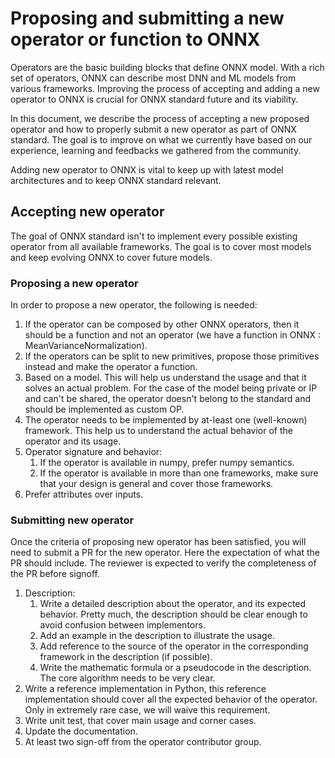 <!--- SPDX-License-Identifier: Apache-2.0 -->

# Proposing and submitting a new operator or function to ONNX

Operators are the basic building blocks that define ONNX model. With a rich set of operators, ONNX can describe most DNN and ML models from various frameworks. Improving the process of accepting and adding a new operator to ONNX is crucial for ONNX standard future and its viability.

In this document, we describe the process of accepting a new proposed operator and how to properly submit a new operator as part of ONNX standard. The goal is to improve on what we currently have based on our experience, learning and feedbacks we gathered from the community.

Adding new operator to ONNX is vital to keep up with latest model architectures and to keep ONNX standard relevant.

## Accepting new operator
The goal of ONNX standard isn't to implement every possible existing operator from all available frameworks. The goal is to cover most models and keep evolving ONNX to cover future models.

### Proposing a new operator
In order to propose a new operator, the following is needed:
1. If the operator can be composed by other ONNX operators, then it should be a function and not an operator (we have a function in ONNX : MeanVarianceNormalization).
2. If the operators can be split to new primitives, propose those primitives instead and make the operator a function.
3. Based on a model. This will help us understand the usage and that it solves an actual problem. For the case of the model being private or IP and can't be shared, the operator doesn't belong to the standard and should be implemented as custom OP.
4. The operator needs to be implemented by at-least one (well-known) framework. This help us to understand the actual behavior of the operator and its usage.
5. Operator signature and behavior:
    1. If the operator is available in numpy, prefer numpy semantics.
    2. If the operator is available in more than one frameworks, make sure that your design is general and cover those frameworks.
6. Prefer attributes over inputs.

### Submitting new operator
Once the criteria of proposing new operator has been satisfied, you will need to submit a PR for the new operator. Here the expectation of what the PR should include. The reviewer is expected to verify the completeness of the PR before signoff.
1. Description:
    1. Write a detailed description about the operator, and its expected behavior. Pretty much, the description should be clear enough to avoid confusion between implementors.
    2. Add an example in the description to illustrate the usage.
    3. Add reference to the source of the operator in the corresponding framework in the description (if possible).
    4. Write the mathematic formula or a pseudocode in the description. The core algorithm needs to be very clear.
2. Write a reference implementation in Python, this reference implementation should cover all the expected behavior of the operator. Only in extremely rare case, we will waive this requirement.
3. Write unit test, that cover main usage and corner cases.
4. Update the documentation.
5. At least two sign-off from the operator contributor group.
